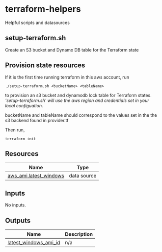 # terraform-helpers
Helpful scripts and datasources

## setup-terraform.sh

Create an S3 bucket and Dynamo DB table for the Terraform state
## Provision state resources ##
If it is the first time running terraform in this aws account,
run


    ./setup-terraform.sh <bucketName> <tableName>

to provision an s3 bucket and dynamodb lock table for Terraform states.
*'setup-terraform.sh' will use the aws region and credentials set in your local configuation.*

bucketName and tableName should correspond to the values set in the the s3 backend found in provider.tf

Then run,

    terraform init


## Resources

| Name | Type |
|------|------|
| [aws_ami.latest_windows](https://registry.terraform.io/providers/hashicorp/aws/latest/docs/data-sources/ami) | data source |

## Inputs

No inputs.

## Outputs

| Name | Description |
|------|-------------|
| <a name="output_latest_windows_ami_id"></a> [latest\_windows\_ami\_id](#output\_latest\_windows\_ami\_id) | n/a |
